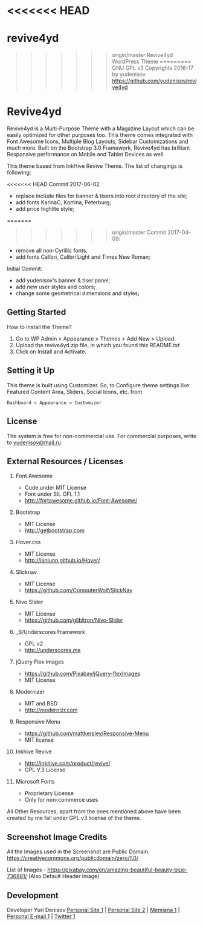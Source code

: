 <<<<<<< HEAD
=======
# revive4yd
>>>>>>> origin/master
Revive4yd WordPress Theme
=========
GNU GPL v3
Copyrights 2016-17 by yudenisov
https://github.com/yudenisov/revive4yd


Revive4yd
=========

Revive4yd is a Multi-Purpose Theme with a Magazine Layout which can be easily optimized for other purposes too. This theme comes integrated with Font Awesome Icons, Multiple Blog Layouts, Sidebar Customizations and much more. Built on the Bootstrap 3.0 Framework, Revive4yd has brilliant Responsive performance on Mobile and Tablet Devices as well. 

This theme based from InkHive Revive Theme. The list of changings is following:

<<<<<<< HEAD
Commit 2017-06-02
- replace include files for banner & tisers into root directory of the site;
- add fonts KarinaC, Korrina, Peterburg;
- add price highlite style;

=======
>>>>>>> origin/master
Commit 2017-04-09:
- remove all non-Cyrillic fonts;
- add fonts Calibri, Calibri Light and Times New Roman;

Initial Commit:
- add yudenisov's banner & tiser panel;
- add new user styles and colors;
- change some geometrical dimensions and styles;

Getting Started
---------------

How to Install the Theme?

1. Go to WP Admin > Appearance > Themes > Add New > Upload.
2. Upload the revive4yd.zip file, in which you found this README.txt
3. Click on Install and Activate.

Setting it Up
-------------

This theme is built using Customizer. So, to Configure theme settings like Featured Content Area, Sliders, Social Icons, etc. from 
	
	Dashboard > Appearance > Customizer	
	
License
----

The system is free for non-commercial use. For commercial purposes, write to yudenisov@mail.ru

External Resources / Licenses
-----------------------------

1. Font Awesome
	- Code under MIT License
	- Font under SIL OFL 1.1 
	- http://fortawesome.github.io/Font-Awesome/
	
2. Bootstrap
	- MIT License
	- http://getbootstrap.com
	
3. Hover.css
	- MIT License
	- http://ianlunn.github.io/Hover/
	
4. Slicknav
	- MIT License
	- https://github.com/ComputerWolf/SlickNav		
	
5. Nivo Slider
	- MIT License
	- https://github.com/gilbitron/Nivo-Slider	
	
6. _S/Underscores Framework
	- GPL v2
	- http://underscores.me
	
7. jQuery Flex Images
 	- https://github.com/Pixabay/jQuery-flexImages
 	- MIT License

8. Modernizer 			
	- MIT and BSD
	- http://modernizr.com
	
9. Responsive Menu
	- https://github.com/mattkersley/Responsive-Menu
	- MIT license
10. Inkhive Revive
	- http://inkhive.com/product/revive/
	- GPL V.3 License
11. Microsoft Fonts
	- Proprietary License
	- Only for non-commerce uses

All Other Resources, apart from the ones mentioned above have been created by me fall under GPL v3 license of the theme.	

Screenshot Image Credits
------------------------

All the Images used in the Screenshot are Public Domain.
https://creativecommons.org/publicdomain/zero/1.0/

List of Images
	- https://pixabay.com/en/amazing-beautiful-beauty-blue-736881/ (Also Default Header Image)

Development
----------

Developer Yuri Denisov [Personal Site 1] | [Personal Site 2] | [Memiana 1] | [Personal E-mail 1] | [Twitter 1]

[Personal Site 1]:http://yudenis.ucoz.ru/
[Personal Site 2]:http://agentstvo.yudenisov.ru/
[Personal E-mail 1]:mailto:yudenisov@mail.ru
[Memiana 1]:https://www.memiana.ru/card/yurij.denisov/
[Twitter 1]:http://twitter.com/yudenisov


